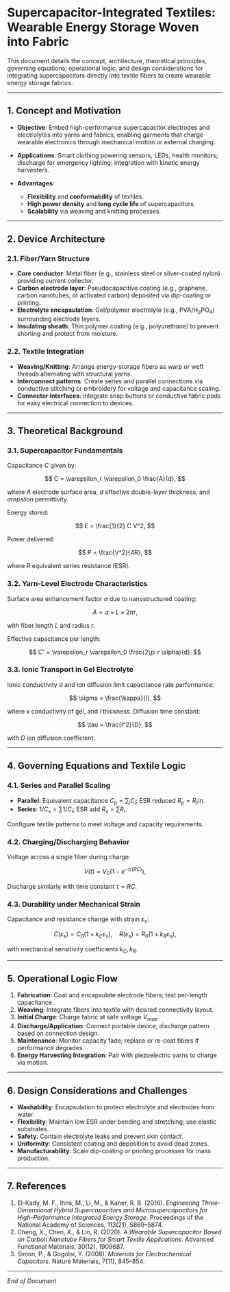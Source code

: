 # Supercapacitor-Integrated Textiles: Wearable Energy Storage Woven into Fabric

This document details the concept, architecture, theoretical principles, governing equations, operational logic, and design considerations for integrating supercapacitors directly into textile fibers to create wearable energy storage fabrics.

---

## 1. Concept and Motivation

* **Objective**: Embed high-performance supercapacitor electrodes and electrolytes into yarns and fabrics, enabling garments that charge wearable electronics through mechanical motion or external charging.
* **Applications**: Smart clothing powering sensors, LEDs, health monitors; discharge for emergency lighting; integration with kinetic energy harvesters.
* **Advantages**:

  * **Flexibility** and **conformability** of textiles.
  * **High power density** and **long cycle life** of supercapacitors.
  * **Scalability** via weaving and knitting processes.

---

## 2. Device Architecture

### 2.1. Fiber/Yarn Structure

* **Core conductor**: Metal fiber (e.g., stainless steel or silver-coated nylon) providing current collector.
* **Carbon electrode layer**: Pseudocapacitive coating (e.g., graphene, carbon nanotubes, or activated carbon) deposited via dip-coating or printing.
* **Electrolyte encapsulation**: Gel/polymer electrolyte (e.g., PVA/H$_3$PO$_4$) surrounding electrode layers.
* **Insulating sheath**: Thin polymer coating (e.g., polyurethane) to prevent shorting and protect from moisture.

### 2.2. Textile Integration

* **Weaving/Knitting**: Arrange energy-storage fibers as warp or weft threads alternating with structural yarns.
* **Interconnect patterns**: Create series and parallel connections via conductive stitching or embroidery for voltage and capacitance scaling.
* **Connector interfaces**: Integrate snap buttons or conductive fabric pads for easy electrical connection to devices.

---

## 3. Theoretical Background

### 3.1. Supercapacitor Fundamentals

Capacitance $C$ given by:

$$
C = \varepsilon_r \varepsilon_0 \frac{A}{d},
$$

where $A$ electrode surface area, $d$ effective double-layer thickness, and $arepsilon$ permittivity.

Energy stored:

$$
E = \frac{1}{2} C V^2,
$$

Power delivered:

$$
P = \frac{V^2}{4R},
$$

where $R$ equivalent series resistance (ESR).

### 3.2. Yarn-Level Electrode Characteristics

Surface area enhancement factor $\alpha$ due to nanostructured coating:

$$
A = \alpha \times L \times 2\pi r,
$$

with fiber length $L$ and radius $r$.

Effective capacitance per length:

$$
C' = \varepsilon_r \varepsilon_0 \frac{2\pi r \alpha}{d}.
$$

### 3.3. Ionic Transport in Gel Electrolyte

Ionic conductivity $\sigma$ and ion diffusion limit capacitance rate performance:

$$
\sigma = \frac{\kappa}{l},
$$

where $\kappa$ conductivity of gel, and $l$ thickness. Diffusion time constant:

$$
\tau = \frac{l^2}{D},
$$

with $D$ ion diffusion coefficient.

---

## 4. Governing Equations and Textile Logic

### 4.1. Series and Parallel Scaling

* **Parallel**: Equivalent capacitance $C_p = \sum_i C_i$; ESR reduced $R_p = R_i/n$.
* **Series**: $1/C_s = \sum 1/C_i$; ESR add $R_s = \sum R_i$.

Configure textile patterns to meet voltage and capacity requirements.

### 4.2. Charging/Discharging Behavior

Voltage across a single fiber during charge:

$$
V(t) = V_0 (1 - e^{-t/(R C)}),
$$

Discharge similarly with time constant $\tau = R C$.

### 4.3. Durability under Mechanical Strain

Capacitance and resistance change with strain $\varepsilon_s$:

$$
C(\varepsilon_s) = C_0 (1 + k_C \varepsilon_s),
\quad
R(\varepsilon_s) = R_0 (1 + k_R \varepsilon_s),
$$

with mechanical sensitivity coefficients $k_C, k_R$.

---

## 5. Operational Logic Flow

1. **Fabrication**: Coat and encapsulate electrode fibers; test per-length capacitance.
2. **Weaving**: Integrate fibers into textile with desired connectivity layout.
3. **Initial Charge**: Charge fabric at safe voltage $V_{max}$.
4. **Discharge/Application**: Connect portable device; discharge pattern based on connection design.
5. **Maintenance**: Monitor capacity fade; replace or re-coat fibers if performance degrades.
6. **Energy Harvesting Integration**: Pair with piezoelectric yarns to charge via motion.

---

## 6. Design Considerations and Challenges

* **Washability**: Encapsulation to protect electrolyte and electrodes from water.
* **Flexibility**: Maintain low ESR under bending and stretching; use elastic substrates.
* **Safety**: Contain electrolyte leaks and prevent skin contact.
* **Uniformity**: Consistent coating and deposition to avoid dead zones.
* **Manufacturability**: Scale dip-coating or printing processes for mass production.

---

## 7. References

1. El-Kady, M. F., Ihns, M., Li, M., & Kaner, R. B. (2016). *Engineering Three-Dimensional Hybrid Supercapacitors and Microsupercapacitors for High-Performance Integrated Energy Storage*. Proceedings of the National Academy of Sciences, 113(21), 5869–5874.
2. Cheng, X., Chen, X., & Lin, R. (2020). *A Wearable Supercapacitor Based on Carbon Nanotube Fibers for Smart Textile Applications*. Advanced Functional Materials, 30(12), 1909687.
3. Simon, P., & Gogotsi, Y. (2008). *Materials for Electrochemical Capacitors*. Nature Materials, 7(11), 845–854.

---

*End of Document*
